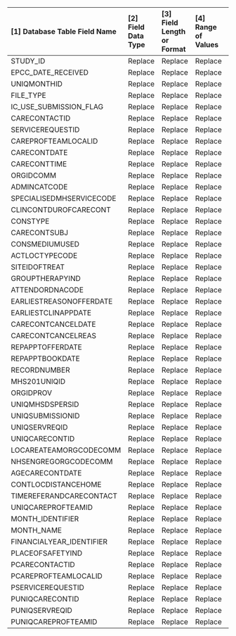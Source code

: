 |[1] Database Table Field Name |[2] Field Data Type |[3] Field Length or Format |[4] Range of Values |[5] Constraints |[6] Representation of Missing Data |[7] Field Description |[8] Sensitive Field |[9] Identifiable Field |[10] Field_Group |[11] Notes |
|:-----------------------------|:-------------------|:--------------------------|:-------------------|:---------------|:----------------------------------|:---------------------|:-------------------|:----------------------|:----------------|:----------|
|STUDY_ID                      |Replace             |Replace                    |Replace             |Replace         |Replace                            |Replace               |Replace             |Replace                |Replace          |Replace    |
|EPCC_DATE_RECEIVED            |Replace             |Replace                    |Replace             |Replace         |Replace                            |Replace               |Replace             |Replace                |Replace          |Replace    |
|UNIQMONTHID                   |Replace             |Replace                    |Replace             |Replace         |Replace                            |Replace               |Replace             |Replace                |Replace          |Replace    |
|FILE_TYPE                     |Replace             |Replace                    |Replace             |Replace         |Replace                            |Replace               |Replace             |Replace                |Replace          |Replace    |
|IC_USE_SUBMISSION_FLAG        |Replace             |Replace                    |Replace             |Replace         |Replace                            |Replace               |Replace             |Replace                |Replace          |Replace    |
|CARECONTACTID                 |Replace             |Replace                    |Replace             |Replace         |Replace                            |Replace               |Replace             |Replace                |Replace          |Replace    |
|SERVICEREQUESTID              |Replace             |Replace                    |Replace             |Replace         |Replace                            |Replace               |Replace             |Replace                |Replace          |Replace    |
|CAREPROFTEAMLOCALID           |Replace             |Replace                    |Replace             |Replace         |Replace                            |Replace               |Replace             |Replace                |Replace          |Replace    |
|CARECONTDATE                  |Replace             |Replace                    |Replace             |Replace         |Replace                            |Replace               |Replace             |Replace                |Replace          |Replace    |
|CARECONTTIME                  |Replace             |Replace                    |Replace             |Replace         |Replace                            |Replace               |Replace             |Replace                |Replace          |Replace    |
|ORGIDCOMM                     |Replace             |Replace                    |Replace             |Replace         |Replace                            |Replace               |Replace             |Replace                |Replace          |Replace    |
|ADMINCATCODE                  |Replace             |Replace                    |Replace             |Replace         |Replace                            |Replace               |Replace             |Replace                |Replace          |Replace    |
|SPECIALISEDMHSERVICECODE      |Replace             |Replace                    |Replace             |Replace         |Replace                            |Replace               |Replace             |Replace                |Replace          |Replace    |
|CLINCONTDUROFCARECONT         |Replace             |Replace                    |Replace             |Replace         |Replace                            |Replace               |Replace             |Replace                |Replace          |Replace    |
|CONSTYPE                      |Replace             |Replace                    |Replace             |Replace         |Replace                            |Replace               |Replace             |Replace                |Replace          |Replace    |
|CARECONTSUBJ                  |Replace             |Replace                    |Replace             |Replace         |Replace                            |Replace               |Replace             |Replace                |Replace          |Replace    |
|CONSMEDIUMUSED                |Replace             |Replace                    |Replace             |Replace         |Replace                            |Replace               |Replace             |Replace                |Replace          |Replace    |
|ACTLOCTYPECODE                |Replace             |Replace                    |Replace             |Replace         |Replace                            |Replace               |Replace             |Replace                |Replace          |Replace    |
|SITEIDOFTREAT                 |Replace             |Replace                    |Replace             |Replace         |Replace                            |Replace               |Replace             |Replace                |Replace          |Replace    |
|GROUPTHERAPYIND               |Replace             |Replace                    |Replace             |Replace         |Replace                            |Replace               |Replace             |Replace                |Replace          |Replace    |
|ATTENDORDNACODE               |Replace             |Replace                    |Replace             |Replace         |Replace                            |Replace               |Replace             |Replace                |Replace          |Replace    |
|EARLIESTREASONOFFERDATE       |Replace             |Replace                    |Replace             |Replace         |Replace                            |Replace               |Replace             |Replace                |Replace          |Replace    |
|EARLIESTCLINAPPDATE           |Replace             |Replace                    |Replace             |Replace         |Replace                            |Replace               |Replace             |Replace                |Replace          |Replace    |
|CARECONTCANCELDATE            |Replace             |Replace                    |Replace             |Replace         |Replace                            |Replace               |Replace             |Replace                |Replace          |Replace    |
|CARECONTCANCELREAS            |Replace             |Replace                    |Replace             |Replace         |Replace                            |Replace               |Replace             |Replace                |Replace          |Replace    |
|REPAPPTOFFERDATE              |Replace             |Replace                    |Replace             |Replace         |Replace                            |Replace               |Replace             |Replace                |Replace          |Replace    |
|REPAPPTBOOKDATE               |Replace             |Replace                    |Replace             |Replace         |Replace                            |Replace               |Replace             |Replace                |Replace          |Replace    |
|RECORDNUMBER                  |Replace             |Replace                    |Replace             |Replace         |Replace                            |Replace               |Replace             |Replace                |Replace          |Replace    |
|MHS201UNIQID                  |Replace             |Replace                    |Replace             |Replace         |Replace                            |Replace               |Replace             |Replace                |Replace          |Replace    |
|ORGIDPROV                     |Replace             |Replace                    |Replace             |Replace         |Replace                            |Replace               |Replace             |Replace                |Replace          |Replace    |
|UNIQMHSDSPERSID               |Replace             |Replace                    |Replace             |Replace         |Replace                            |Replace               |Replace             |Replace                |Replace          |Replace    |
|UNIQSUBMISSIONID              |Replace             |Replace                    |Replace             |Replace         |Replace                            |Replace               |Replace             |Replace                |Replace          |Replace    |
|UNIQSERVREQID                 |Replace             |Replace                    |Replace             |Replace         |Replace                            |Replace               |Replace             |Replace                |Replace          |Replace    |
|UNIQCARECONTID                |Replace             |Replace                    |Replace             |Replace         |Replace                            |Replace               |Replace             |Replace                |Replace          |Replace    |
|LOCAREATEAMORGCODECOMM        |Replace             |Replace                    |Replace             |Replace         |Replace                            |Replace               |Replace             |Replace                |Replace          |Replace    |
|NHSENGREGORGCODECOMM          |Replace             |Replace                    |Replace             |Replace         |Replace                            |Replace               |Replace             |Replace                |Replace          |Replace    |
|AGECARECONTDATE               |Replace             |Replace                    |Replace             |Replace         |Replace                            |Replace               |Replace             |Replace                |Replace          |Replace    |
|CONTLOCDISTANCEHOME           |Replace             |Replace                    |Replace             |Replace         |Replace                            |Replace               |Replace             |Replace                |Replace          |Replace    |
|TIMEREFERANDCARECONTACT       |Replace             |Replace                    |Replace             |Replace         |Replace                            |Replace               |Replace             |Replace                |Replace          |Replace    |
|UNIQCAREPROFTEAMID            |Replace             |Replace                    |Replace             |Replace         |Replace                            |Replace               |Replace             |Replace                |Replace          |Replace    |
|MONTH_IDENTIFIER              |Replace             |Replace                    |Replace             |Replace         |Replace                            |Replace               |Replace             |Replace                |Replace          |Replace    |
|MONTH_NAME                    |Replace             |Replace                    |Replace             |Replace         |Replace                            |Replace               |Replace             |Replace                |Replace          |Replace    |
|FINANCIALYEAR_IDENTIFIER      |Replace             |Replace                    |Replace             |Replace         |Replace                            |Replace               |Replace             |Replace                |Replace          |Replace    |
|PLACEOFSAFETYIND              |Replace             |Replace                    |Replace             |Replace         |Replace                            |Replace               |Replace             |Replace                |Replace          |Replace    |
|PCARECONTACTID                |Replace             |Replace                    |Replace             |Replace         |Replace                            |Replace               |Replace             |Replace                |Replace          |Replace    |
|PCAREPROFTEAMLOCALID          |Replace             |Replace                    |Replace             |Replace         |Replace                            |Replace               |Replace             |Replace                |Replace          |Replace    |
|PSERVICEREQUESTID             |Replace             |Replace                    |Replace             |Replace         |Replace                            |Replace               |Replace             |Replace                |Replace          |Replace    |
|PUNIQCARECONTID               |Replace             |Replace                    |Replace             |Replace         |Replace                            |Replace               |Replace             |Replace                |Replace          |Replace    |
|PUNIQSERVREQID                |Replace             |Replace                    |Replace             |Replace         |Replace                            |Replace               |Replace             |Replace                |Replace          |Replace    |
|PUNIQCAREPROFTEAMID           |Replace             |Replace                    |Replace             |Replace         |Replace                            |Replace               |Replace             |Replace                |Replace          |Replace    |

